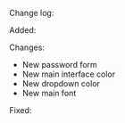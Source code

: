Change log:

Added:

Changes:

- New password form
- New main interface color
- New dropdown color
- New main font

Fixed:
